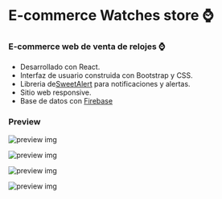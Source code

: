 # E-commerce Watches store ⌚

### E-commerce web de venta de relojes ⌚

- Desarrollado con React.
- Interfaz de usuario construida con Bootstrap y CSS.
- Libreria de[SweetAlert](https://sweetalert2.github.io/) para notificaciones y alertas.
- Sitio web responsive.
- Base de datos con [Firebase](https://firebase.com)

### Preview

![preview img](https://i.ibb.co/fYcmwh0/Readme.jpg)

![preview img](https://i.ibb.co/yhQt4ZX/readme2.jpg)

![preview img](https://i.ibb.co/0Y5L2vt/readme3.jpg)

![preview img](https://i.ibb.co/8BVFgnH/readme4.jpg)
